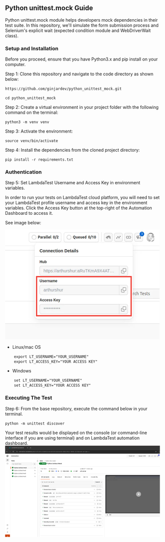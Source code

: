 ## Python unittest.mock Guide 

Python unittest.mock module helps developers mock dependencies in their test suite. In this repository, we'll simulate the form submission process and Selenium's explicit wait (expected condition module and WebDriverWait class).

### Setup and Installation
Before you proceed, ensure that you have Python3.x and pip install on your computer.

Step 1: Clone this repository and navigate to the code directory as shown below:
```
https://github.com/ginjardev/python_unittest_mock.git
```
```
cd python_unittest_mock
```
Step 2: Create a virtual environment in your project folder with the following command on the terminal:
```
python3 -m venv venv
```
Step 3: Activate the environment:
```
source venv/bin/activate
```
Step 4: Install the dependencies from the cloned project directory:
```
pip install -r requirements.txt
```
### Authentication
Step 5: Set LambdaTest Username and Access Key in environment variables.

In order to run your tests on LambdaTest cloud platform, you will need to set your LambdaTest profile username and access key in the environment variables. Click the Access Key button at the top-right of the Automation Dashboard to access it.

See image below:

!['dashboard'](/access_key_username.png)

- Linux/mac OS
```
    export LT_USERNAME="YOUR_USERNAME" 
    export LT_ACCESS_KEY="YOUR ACCESS KEY"
```
- Windows
```
    set LT_USERNAME="YOUR_USERNAME" 
    set LT_ACCESS_KEY="YOUR ACCESS KEY"
```
### Executing The Test
Step 6: From the base repository, execute the command below in your terminal.
```
python -m unittest discover
```
Your test results would be displayed on the console (or command-line interface if you are using terminal) and on LambdaTest automation dashboard.
!['results](/results_dash.png)

